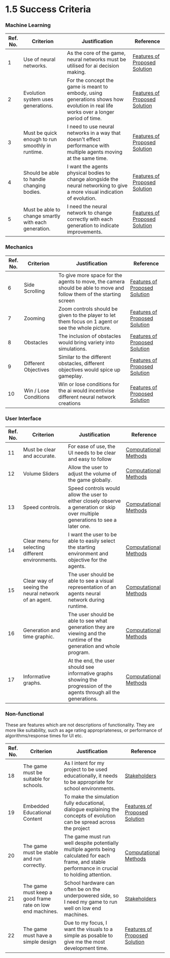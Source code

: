 # 1.5 Success Criteria

### Machine Learning

| Ref. No. | Criterion                                            | Justification                                                                                                                       | Reference                                                                  |
| -------- | ---------------------------------------------------- | ----------------------------------------------------------------------------------------------------------------------------------- | -------------------------------------------------------------------------- |
| 1        | Use of neural networks.                              | As the core of the game, neural networks must be utilised for ai decision making.                                                   | [Features of Proposed Solution](1.4a-features-of-the-proposed-solution.md) |
| 2        | Evolution system uses generations.                   | For the concept the game is meant to embody, using generations shows how evolution in real life works over a longer period of time. | [Features of Proposed Solution](1.4a-features-of-the-proposed-solution.md) |
| 3        | Must be quick enough to run smoothly in runtime.     | I need to use neural networks in a way that doesn't effect performance with multiple agents moving at the same time.                | [Features of Proposed Solution](1.4a-features-of-the-proposed-solution.md) |
| 4        | Should be able to handle changing bodies.            | I want the agents physical bodies to change alongside the neural networking to give a more visual indication of evolution.          | [Features of Proposed Solution](1.4a-features-of-the-proposed-solution.md) |
| 5        | Must be able to change smartly with each generation. | I need the neural network to change correctly with each generation to indicate improvements.                                        | [Features of Proposed Solution](1.4a-features-of-the-proposed-solution.md) |

### Mechanics

| Ref. No. | Criterion             | Justification                                                                                                       | Reference                                                                  |
| -------- | --------------------- | ------------------------------------------------------------------------------------------------------------------- | -------------------------------------------------------------------------- |
| 6        | Side Scrolling        | To give more space for the agents to move, the camera should be able to move and follow them of the starting screen | [Features of Proposed Solution](1.4a-features-of-the-proposed-solution.md) |
| 7        | Zooming               | Zoom controls should be given to the player to let them focus on 1 agent or see the whole picture.                  | [Features of Proposed Solution](1.4a-features-of-the-proposed-solution.md) |
| 8        | Obstacles             | The inclusion of obstacles would bring variety into simulations.                                                    | [Features of Proposed Solution](1.4a-features-of-the-proposed-solution.md) |
| 9        | Different Objectives  | Similar to the different obstacles, different objectives would spice up gameplay.                                   | [Features of Proposed Solution](1.4a-features-of-the-proposed-solution.md) |
| 10       | Win / Lose Conditions | Win or lose conditions for the ai would incentivise different neural network creations                              | [Features of Proposed Solution](1.4a-features-of-the-proposed-solution.md) |

### User Interface

| Ref. No. | Criterion                                           | Justification                                                                                                                    | Reference                                              |
| -------- | --------------------------------------------------- | -------------------------------------------------------------------------------------------------------------------------------- | ------------------------------------------------------ |
| 11       | Must be clear and accurate.                         | For ease of use, the UI needs to be clear and easy to follow                                                                     | [Computational Methods](1.4b-computational-methods.md) |
| 12       | Volume Sliders                                      | Allow the user to adjust the volume of the game globally.                                                                        | [Computational Methods](1.4b-computational-methods.md) |
| 13       | Speed controls.                                     | Speed controls would allow the user to either closely observe a generation or skip over multiple generations to see a later one. | [Computational Methods](1.4b-computational-methods.md) |
| 14       | Clear menu for selecting different environments.    | I want the user to be able to easily select the starting environment and objective for the agents.                               | [Computational Methods](1.4b-computational-methods.md) |
| 15       | Clear way of seeing the neural network of an agent. | The user should be able to see a visual representation of an agents neural network during runtime.                               | [Computational Methods](1.4b-computational-methods.md) |
| 16       | Generation and time graphic.                        | The user should be able to see what generation they are viewing and the runtime of the generation and whole program.             | [Computational Methods](1.4b-computational-methods.md) |
| 17       | Informative graphs.                                 | At the end, the user should see informative graphs showing the progression of the agents through all the generations.            | [Computational Methods](1.4b-computational-methods.md) |

### Non-functional

These are features which are not descriptions of functionality. They are more like suitability, such as age rating appropriateness, or performance of algorithms/response times for UI etc.

| Ref. No. | Criterion                                                 | Justification                                                                                                                                       | Reference                                                                  |
| -------- | --------------------------------------------------------- | --------------------------------------------------------------------------------------------------------------------------------------------------- | -------------------------------------------------------------------------- |
| 18       | The game must be suitable for schools.                    | As I intent for my project to be used educationally, it needs to be appropriate for school environments.                                            | [Stakeholders](1.2-stakeholders.md)                                        |
| 19       | Embedded Educational Content                              | To make the simulation fully educational, dialogue explaining the concepts of evolution can be spread across the project                            | [Features of Proposed Solution](1.4a-features-of-the-proposed-solution.md) |
| 20       | The game must be stable and run correctly.                | The game must run well despite potentially multiple agents being calculated for each frame, and stable performance in crucial to holding attention. | [Computational Methods](1.4b-computational-methods.md)                     |
| 21       | The game must keep a good frame rate on low end machines. | School hardware can often be on the underpowered side, so I need my game to run well on low end machines.                                           | [Stakeholders](1.2-stakeholders.md)                                        |
| 22       | The game must have a simple design                        | Due to my focus, I want the visuals to a simple as posable to give me the most development time.                                                    | [Features of Proposed Solution](1.4a-features-of-the-proposed-solution.md) |

